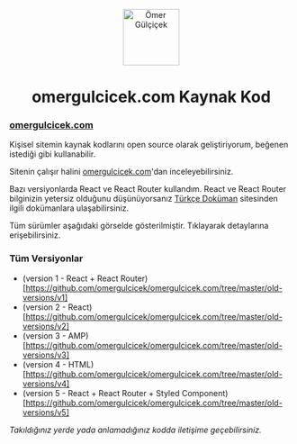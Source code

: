 <p align="center">
<img src="https://omergulcicek.com/public/favicon.png" alt="Ömer Gülçiçek" height="100">
</p>

<h1 align="center">omergulcicek.com Kaynak Kod</h1>

<h3><a href="https://omergulcicek.com/">omergulcicek.com</a></h3>

Kişisel sitemin kaynak kodlarını open source olarak geliştiriyorum, beğenen istediği gibi kullanabilir.

Sitenin çalışır halini <a href="https://omergulcicek.com">omergulcicek.com</a>'dan inceleyebilirsiniz.

Bazı versiyonlarda React ve React Router kullandım. React ve React Router bilginizin yetersiz olduğunu düşünüyorsanız <a href="https://turkcedokuman.com/">Türkçe Doküman</a> sitesinden ilgili dokümanlara ulaşabilirsiniz. 

Tüm sürümler aşağıdaki görselde gösterilmiştir. Tıklayarak detaylarına erişebilirsiniz.

### Tüm Versiyonlar

- (version 1 - React + React Router)[https://github.com/omergulcicek/omergulcicek.com/tree/master/old-versions/v1]
- (version 2 - React)[https://github.com/omergulcicek/omergulcicek.com/tree/master/old-versions/v2]
- (version 3 - AMP)[https://github.com/omergulcicek/omergulcicek.com/tree/master/old-versions/v3]
- (version 4 - HTML)[https://github.com/omergulcicek/omergulcicek.com/tree/master/old-versions/v4]
- (version 5 - React + React Router + Styled Component)[https://github.com/omergulcicek/omergulcicek.com/tree/master/old-versions/v5]

<i>Takıldığınız yerde yada anlamadığınız kodda iletişime geçebilirsiniz.</i>

